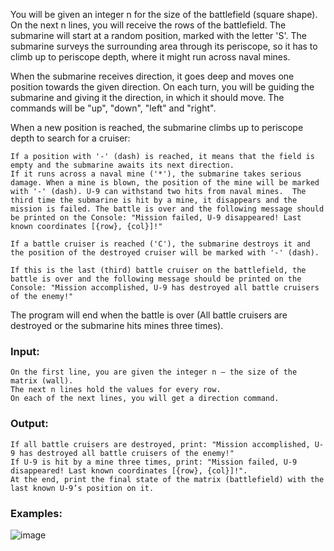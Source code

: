 You will be given an integer n for the size of the battlefield (square shape). On the next n lines, you will receive the rows of the battlefield. The submarine will start at a random position, marked with the letter 'S'. The submarine surveys the surrounding area through its periscope, so it has to climb up to periscope depth, where it might run across naval mines. 

When the submarine receives direction, it goes deep and moves one position towards the given direction. On each turn, you will be guiding the submarine and giving it the direction, in which it should move. The commands will be "up", "down", "left" and "right".

When a new position is reached,  the submarine climbs up to periscope depth to search for a cruiser:


	If a position with '-' (dash) is reached, it means that the field is empty and the submarine awaits its next direction.
	If it runs across a naval mine ('*'), the submarine takes serious damage. When a mine is blown, the position of the mine will be marked with '-' (dash). U-9 can withstand two hits from naval mines.  The third time the submarine is hit by a mine, it disappears and the mission is failed. The battle is over and the following message should be printed on the Console: "Mission failed, U-9 disappeared! Last known coordinates [{row}, {col}]!"
  
	If a battle cruiser is reached ('C'), the submarine destroys it and the position of the destroyed cruiser will be marked with '-' (dash).
  
	If this is the last (third) battle cruiser on the battlefield, the battle is over and the following message should be printed on the Console: "Mission accomplished, U-9 has destroyed all battle cruisers of the enemy!"

 The program will end when the battle is over (All battle cruisers are destroyed or the submarine hits mines three times).
 
### Input:

	On the first line, you are given the integer n – the size of the matrix (wall).
	The next n lines hold the values for every row.
	On each of the next lines, you will get a direction command.

### Output:

	If all battle cruisers are destroyed, print: "Mission accomplished, U-9 has destroyed all battle cruisers of the enemy!"
	If U-9 is hit by a mine three times, print: "Mission failed, U-9 disappeared! Last known coordinates [{row}, {col}]!".
	At the end, print the final state of the matrix (battlefield) with the last known U-9’s position on it.

### Examples:

![image](https://user-images.githubusercontent.com/45227327/220458740-b76a0fe6-ae13-4177-a1a0-b8e7b7e4791f.png)
